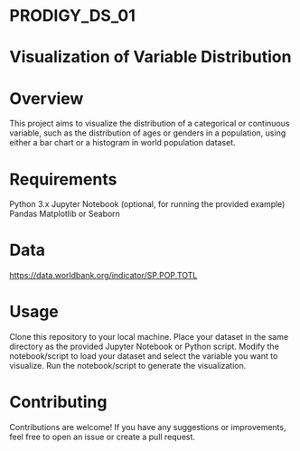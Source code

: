 # PRODIGY_DS_01
# Visualization of Variable Distribution
# Overview
This project aims to visualize the distribution of a categorical or continuous variable, such as the distribution of ages or genders in a population, using either a bar chart or a histogram in world population dataset.

# Requirements
Python 3.x
Jupyter Notebook (optional, for running the provided example)
Pandas
Matplotlib or Seaborn
# Data
https://data.worldbank.org/indicator/SP.POP.TOTL
# Usage
Clone this repository to your local machine.
Place your dataset in the same directory as the provided Jupyter Notebook or Python script.
Modify the notebook/script to load your dataset and select the variable you want to visualize.
Run the notebook/script to generate the visualization.

# Contributing
Contributions are welcome! If you have any suggestions or improvements, feel free to open an issue or create a pull request.
